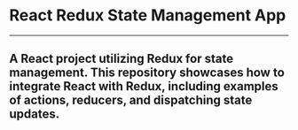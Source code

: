 # React Redux State Management App
--------
## A React project utilizing Redux for state management. This repository showcases how to integrate React with Redux, including examples of actions, reducers, and dispatching state updates.
